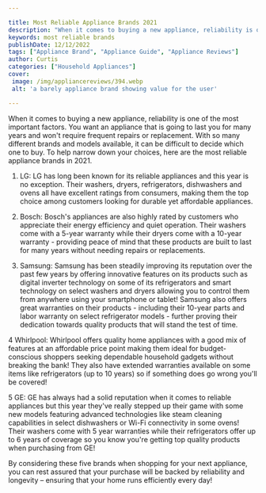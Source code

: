 ```yaml
---

title: Most Reliable Appliance Brands 2021
description: "When it comes to buying a new appliance, reliability is one of the most important factors. You want an appliance that is going to ...learn more"
keywords: most reliable brands
publishDate: 12/12/2022
tags: ["Appliance Brand", "Appliance Guide", "Appliance Reviews"]
author: Curtis
categories: ["Household Appliances"]
cover: 
 image: /img/appliancereviews/394.webp
 alt: 'a barely appliance brand showing value for the user'

---
```


When it comes to buying a new appliance, reliability is one of the most important factors. You want an appliance that is going to last you for many years and won't require frequent repairs or replacement. With so many different brands and models available, it can be difficult to decide which one to buy. To help narrow down your choices, here are the most reliable appliance brands in 2021.

1. LG: LG has long been known for its reliable appliances and this year is no exception. Their washers, dryers, refrigerators, dishwashers and ovens all have excellent ratings from consumers, making them the top choice among customers looking for durable yet affordable appliances.

2. Bosch: Bosch's appliances are also highly rated by customers who appreciate their energy efficiency and quiet operation. Their washers come with a 5-year warranty while their dryers come with a 10-year warranty - providing peace of mind that these products are built to last for many years without needing repairs or replacements.

3. Samsung: Samsung has been steadily improving its reputation over the past few years by offering innovative features on its products such as digital inverter technology on some of its refrigerators and smart technology on select washers and dryers allowing you to control them from anywhere using your smartphone or tablet! Samsung also offers great warranties on their products - including their 10-year parts and labor warranty on select refrigerator models - further proving their dedication towards quality products that will stand the test of time. 

4 Whirlpool: Whirlpool offers quality home appliances with a good mix of features at an affordable price point making them ideal for budget-conscious shoppers seeking dependable household gadgets without breaking the bank! They also have extended warranties available on some items like refrigerators (up to 10 years) so if something does go wrong you'll be covered! 

5 GE: GE has always had a solid reputation when it comes to reliable appliances but this year they've really stepped up their game with some new models featuring advanced technologies like steam cleaning capabilities in select dishwashers or Wi-Fi connectivity in some ovens! Their washers come with 5 year warranties while their refrigerators offer up to 6 years of coverage so you know you're getting top quality products when purchasing from GE! 

 

 By considering these five brands when shopping for your next appliance, you can rest assured that your purchase will be backed by reliability and longevity – ensuring that your home runs efficiently every day!
